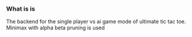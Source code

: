 ### What is is
The backend for the single player vs ai game mode of ultimate tic tac toe. Minimax with alpha beta pruning is used
